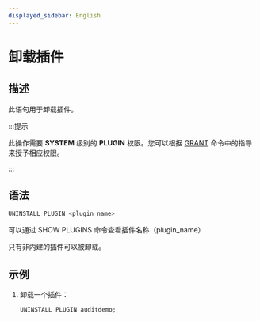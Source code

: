 ```yaml
---
displayed_sidebar: English
---
```


# 卸载插件

## 描述

此语句用于卸载插件。

:::提示

此操作需要 **SYSTEM** 级别的 **PLUGIN** 权限。您可以根据 [GRANT](../account-management/GRANT.md) 命令中的指导来授予相应权限。

:::

## 语法

```SQL
UNINSTALL PLUGIN <plugin_name>
```

可以通过 SHOW PLUGINS 命令查看插件名称（plugin_name）

只有非内建的插件可以被卸载。

## 示例

1. 卸载一个插件：

   ```SQL
   UNINSTALL PLUGIN auditdemo;
   ```
